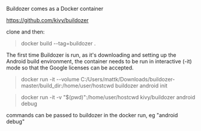 
Buildozer comes as a Docker container

https://github.com/kivy/buildozer

clone and then:

> docker build --tag=buildozer .

The first time Buildozer is run, as it's downloading and setting up the Android build environment, 
the container needs to be run in interactive (-it) mode so that the Google licenses can be accepted. 


> docker run -it --volume C:/Users/mattk/Downloads/buildozer-master/build_dir:/home/user/hostcwd buildozer android init

> docker run -it -v "$(pwd)":/home/user/hostcwd kivy/buildozer android debug

commands can be passed to buildozer in the docker run, eg  "android debug"

